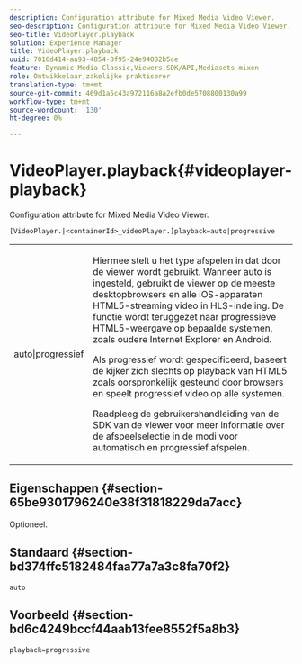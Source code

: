 ```yaml
---
description: Configuration attribute for Mixed Media Video Viewer.
seo-description: Configuration attribute for Mixed Media Video Viewer.
seo-title: VideoPlayer.playback
solution: Experience Manager
title: VideoPlayer.playback
uuid: 7016d414-aa93-4854-8f95-24e94082b5ce
feature: Dynamic Media Classic,Viewers,SDK/API,Mediasets mixen
role: Ontwikkelaar,zakelijke praktiserer
translation-type: tm+mt
source-git-commit: 469d1a5c43a972116a8a2efb0de5708800130a99
workflow-type: tm+mt
source-wordcount: '130'
ht-degree: 0%

---
```



# VideoPlayer.playback{#videoplayer-playback}

Configuration attribute for Mixed Media Video Viewer.

`[VideoPlayer.|<containerId>_videoPlayer.]playback=auto|progressive`

<table id="table_27B4B2DDD44D4D1CB46DD1906A92B2FD"> 
 <tbody> 
  <tr> 
   <td colname="col1"> <p> <span class="codeph"> auto|progressief</span> </p> </td> 
   <td colname="col2"> <p> Hiermee stelt u het type afspelen in dat door de viewer wordt gebruikt. Wanneer <span class="codeph"> auto</span> is ingesteld, gebruikt de viewer op de meeste desktopbrowsers en alle iOS-apparaten HTML5-streaming video in HLS-indeling. De functie wordt teruggezet naar progressieve HTML5-weergave op bepaalde systemen, zoals oudere Internet Explorer en Android. </p> <p>Als <span class="codeph"> progressief</span> wordt gespecificeerd, baseert de kijker zich slechts op playback van HTML5 zoals oorspronkelijk gesteund door browsers en speelt progressief video op alle systemen. </p> <p>Raadpleeg de gebruikershandleiding van de SDK van de viewer voor meer informatie over de afspeelselectie in de modi voor automatisch en progressief afspelen. </p> </td> 
  </tr> 
 </tbody> 
</table>

## Eigenschappen {#section-65be9301796240e38f31818229da7acc}

Optioneel.

## Standaard {#section-bd374ffc5182484faa77a7a3c8fa70f2}

`auto`

## Voorbeeld {#section-bd6c4249bccf44aab13fee8552f5a8b3}

`playback=progressive`
